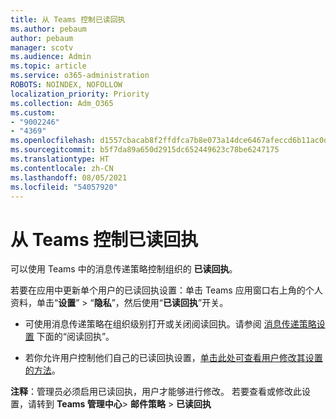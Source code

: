 ```yaml
---
title: 从 Teams 控制已读回执
ms.author: pebaum
author: pebaum
manager: scotv
ms.audience: Admin
ms.topic: article
ms.service: o365-administration
ROBOTS: NOINDEX, NOFOLLOW
localization_priority: Priority
ms.collection: Adm_O365
ms.custom:
- "9002246"
- "4369"
ms.openlocfilehash: d1557cbacab8f2ffdfca7b8e073a14dce6467afeccd6b11ac0da3ce556e1fa3f
ms.sourcegitcommit: b5f7da89a650d2915dc652449623c78be6247175
ms.translationtype: HT
ms.contentlocale: zh-CN
ms.lasthandoff: 08/05/2021
ms.locfileid: "54057920"
---
```

# <a name="controlling-read-receipts-in-teams"></a>从 Teams 控制已读回执

可以使用 Teams 中的消息传递策略控制组织的 **已读回执**。

若要在应用中更新单个用户的已读回执设置：单击 Teams 应用窗口右上角的个人资料，单击“**设置**” > “**隐私**”，然后使用“**已读回执**”开关。

- 可使用消息传递策略在组织级别打开或关闭阅读回执。请参阅 [消息传递策略设置](https://docs.microsoft.com/microsoftteams/messaging-policies-in-teams#messaging-policy-settings) 下面的“阅读回执”。

- 若你允许用户控制他们自己的已读回执设置，[单击此处可查看用户修改其设置的方法](https://docs.microsoft.com/microsoftteams/messaging-policies-in-teams#messaging-policy-settings)。 

**注释**：管理员必须启用已读回执，用户才能够进行修改。 若要查看或修改此设置，请转到 **Teams 管理中心**> **邮件策略** > **已读回执**
